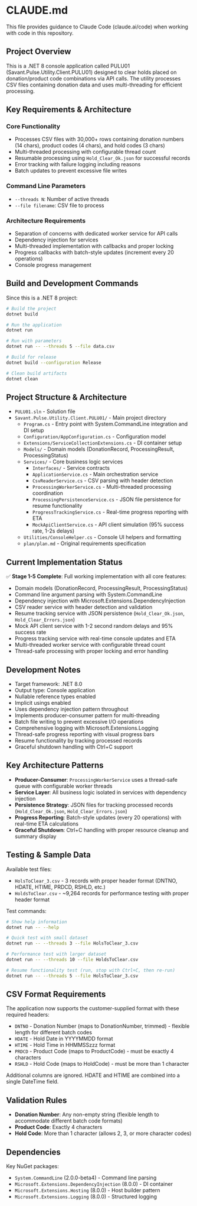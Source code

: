 # CLAUDE.md

This file provides guidance to Claude Code (claude.ai/code) when working with code in this repository.

## Project Overview

This is a .NET 8 console application called PULU01 (Savant.Pulse.Utility.Client.PULU01) designed to clear holds placed on donation/product code combinations via API calls. The utility processes CSV files containing donation data and uses multi-threading for efficient processing.

## Key Requirements & Architecture

### Core Functionality
- Processes CSV files with 30,000+ rows containing donation numbers (14 chars), product codes (4 chars), and hold codes (3 chars)
- Multi-threaded processing with configurable thread count
- Resumable processing using `Hold_Clear_Ok.json` for successful records
- Error tracking with failure logging including reasons
- Batch updates to prevent excessive file writes

### Command Line Parameters
- `--threads N`: Number of active threads
- `--file filename`: CSV file to process

### Architecture Requirements
- Separation of concerns with dedicated worker service for API calls
- Dependency injection for services
- Multi-threaded implementation with callbacks and proper locking
- Progress callbacks with batch-style updates (increment every 20 operations)
- Console progress management

## Build and Development Commands

Since this is a .NET 8 project:

```bash
# Build the project
dotnet build

# Run the application
dotnet run

# Run with parameters
dotnet run -- --threads 5 --file data.csv

# Build for release
dotnet build --configuration Release

# Clean build artifacts
dotnet clean
```

## Project Structure & Architecture

- `PULU01.sln` - Solution file
- `Savant.Pulse.Utility.Client.PULU01/` - Main project directory
  - `Program.cs` - Entry point with System.CommandLine integration and DI setup
  - `Configuration/AppConfiguration.cs` - Configuration model
  - `Extensions/ServiceCollectionExtensions.cs` - DI container setup
  - `Models/` - Domain models (DonationRecord, ProcessingResult, ProcessingStatus)
  - `Services/` - Core business logic services
    - `Interfaces/` - Service contracts
    - `ApplicationService.cs` - Main orchestration service
    - `CsvReaderService.cs` - CSV parsing with header detection
    - `ProcessingWorkerService.cs` - Multi-threaded processing coordination
    - `ProcessingPersistenceService.cs` - JSON file persistence for resume functionality
    - `ProgressTrackingService.cs` - Real-time progress reporting with ETA
    - `MockApiClientService.cs` - API client simulation (95% success rate, 1-2s delays)
  - `Utilities/ConsoleHelper.cs` - Console UI helpers and formatting
  - `plan/plan.md` - Original requirements specification

## Current Implementation Status

✅ **Stage 1-5 Complete**: Full working implementation with all core features:
- Domain models (DonationRecord, ProcessingResult, ProcessingStatus)
- Command line argument parsing with System.CommandLine
- Dependency injection with Microsoft.Extensions.DependencyInjection
- CSV reader service with header detection and validation
- Resume tracking service with JSON persistence (`Hold_Clear_Ok.json`, `Hold_Clear_Errors.json`)
- Mock API client service with 1-2 second random delays and 95% success rate
- Progress tracking service with real-time console updates and ETA
- Multi-threaded worker service with configurable thread count
- Thread-safe processing with proper locking and error handling

## Development Notes

- Target framework: .NET 8.0
- Output type: Console application
- Nullable reference types enabled
- Implicit usings enabled
- Uses dependency injection pattern throughout
- Implements producer-consumer pattern for multi-threading
- Batch file writing to prevent excessive I/O operations
- Comprehensive logging with Microsoft.Extensions.Logging
- Thread-safe progress reporting with visual progress bars
- Resume functionality by tracking processed records
- Graceful shutdown handling with Ctrl+C support

## Key Architecture Patterns

- **Producer-Consumer**: `ProcessingWorkerService` uses a thread-safe queue with configurable worker threads
- **Service Layer**: All business logic isolated in services with dependency injection
- **Persistence Strategy**: JSON files for tracking processed records (`Hold_Clear_Ok.json`, `Hold_Clear_Errors.json`)
- **Progress Reporting**: Batch-style updates (every 20 operations) with real-time ETA calculations
- **Graceful Shutdown**: Ctrl+C handling with proper resource cleanup and summary display

## Testing & Sample Data

Available test files:
- `HolsToClear_3.csv` - 3 records with proper header format (DNTNO, HDATE, HTIME, PRDCD, RSHLD, etc.)
- `HoldsToClear.csv` - ~9,264 records for performance testing with proper header format

Test commands:
```bash
# Show help information
dotnet run -- --help

# Quick test with small dataset
dotnet run -- --threads 3 --file HolsToClear_3.csv

# Performance test with larger dataset
dotnet run -- --threads 10 --file HoldsToClear.csv

# Resume functionality test (run, stop with Ctrl+C, then re-run)
dotnet run -- --threads 5 --file HolsToClear_3.csv
```

## CSV Format Requirements

The application now supports the customer-supplied format with these required headers:
- `DNTNO` - Donation Number (maps to DonationNumber, trimmed) - flexible length for different batch codes
- `HDATE` - Hold Date in YYYYMMDD format  
- `HTIME` - Hold Time in HHMMSSzzz format
- `PRDCD` - Product Code (maps to ProductCode) - must be exactly 4 characters
- `RSHLD` - Hold Code (maps to HoldCode) - must be more than 1 character

Additional columns are ignored. HDATE and HTIME are combined into a single DateTime field.

## Validation Rules

- **Donation Number**: Any non-empty string (flexible length to accommodate different batch code formats)
- **Product Code**: Exactly 4 characters
- **Hold Code**: More than 1 character (allows 2, 3, or more character codes)

## Dependencies

Key NuGet packages:
- `System.CommandLine` (2.0.0-beta4) - Command line parsing
- `Microsoft.Extensions.DependencyInjection` (8.0.0) - DI container
- `Microsoft.Extensions.Hosting` (8.0.0) - Host builder pattern
- `Microsoft.Extensions.Logging` (8.0.0) - Structured logging